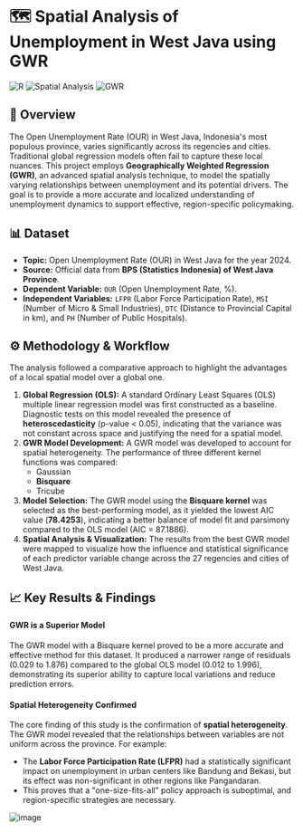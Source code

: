 # 🗺️ Spatial Analysis of Unemployment in West Java using GWR

![R](https://img.shields.io/badge/R-276DC3?style=for-the-badge&logo=r&logoColor=white)
![Spatial Analysis](https://img.shields.io/badge/Spatial-Analysis-8A2BE2)
![GWR](https://img.shields.io/badge/GWR-Geographically_Weighted_Regression-blueviolet)

## 📖 Overview
The Open Unemployment Rate (OUR) in West Java, Indonesia's most populous province, varies significantly across its regencies and cities. Traditional global regression models often fail to capture these local nuances. This project employs **Geographically Weighted Regression (GWR)**, an advanced spatial analysis technique, to model the spatially varying relationships between unemployment and its potential drivers. The goal is to provide a more accurate and localized understanding of unemployment dynamics to support effective, region-specific policymaking.

## 📊 Dataset
* **Topic:** Open Unemployment Rate (OUR) in West Java for the year 2024.
* **Source:** Official data from **BPS (Statistics Indonesia) of West Java Province**.
* **Dependent Variable:** `OUR` (Open Unemployment Rate, %).
* **Independent Variables:** `LFPR` (Labor Force Participation Rate), `MSI` (Number of Micro & Small Industries), `DTC` (Distance to Provincial Capital in km), and `PH` (Number of Public Hospitals).

## ⚙️ Methodology & Workflow
The analysis followed a comparative approach to highlight the advantages of a local spatial model over a global one.

1.  **Global Regression (OLS):** A standard Ordinary Least Squares (OLS) multiple linear regression model was first constructed as a baseline. Diagnostic tests on this model revealed the presence of **heteroscedasticity** (p-value < 0.05), indicating that the variance was not constant across space and justifying the need for a spatial model.
2.  **GWR Model Development:** A GWR model was developed to account for spatial heterogeneity. The performance of three different kernel functions was compared:
    * Gaussian
    * **Bisquare**
    * Tricube
3.  **Model Selection:** The GWR model using the **Bisquare kernel** was selected as the best-performing model, as it yielded the lowest AIC value (**78.4253**), indicating a better balance of model fit and parsimony compared to the OLS model (AIC = 87.1886).
4.  **Spatial Analysis & Visualization:** The results from the best GWR model were mapped to visualize how the influence and statistical significance of each predictor variable change across the 27 regencies and cities of West Java.

## 📈 Key Results & Findings

#### GWR is a Superior Model
The GWR model with a Bisquare kernel proved to be a more accurate and effective method for this dataset. It produced a narrower range of residuals (0.029 to 1.876) compared to the global OLS model (0.012 to 1.996), demonstrating its superior ability to capture local variations and reduce prediction errors.

#### Spatial Heterogeneity Confirmed
The core finding of this study is the confirmation of **spatial heterogeneity**. The GWR model revealed that the relationships between variables are not uniform across the province. For example:
* The **Labor Force Participation Rate (LFPR)** had a statistically significant impact on unemployment in urban centers like Bandung and Bekasi, but its effect was non-significant in other regions like Pangandaran.
* This proves that a "one-size-fits-all" policy approach is suboptimal, and region-specific strategies are necessary.

![image](https://github.com/user-attachments/assets/e46de52d-d26b-47ff-8b32-ffdaf2f27876)


